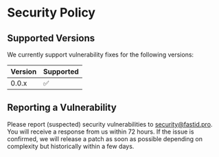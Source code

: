 # Security Policy

## Supported Versions

We currently support vulnerability fixes for the following versions:

| Version | Supported          |
|---------| ------------------ |
| 0.0.x   | :white_check_mark: |

## Reporting a Vulnerability

Please report (suspected) security vulnerabilities to security@fastid.pro.
You will receive a response from us within 72 hours.
If the issue is confirmed, we will release a patch as soon as possible depending on complexity
but historically within a few days.
